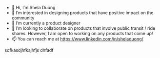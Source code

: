 - 👋 Hi, I’m Shela Duong
- 👀 I’m interested in designing products that have positive impact on the community
- 🌱 I’m currently a product designer
- 💞️ I’m looking to collaborate on products that involve public transit / ride shares. However, I am open to working on any products that come up!
- 📫 You can reach me at https://www.linkedin.com/in/sheladuong/

<!---
stdng/stdng is a ✨ special ✨ repository because its `README.md` (this file) appears on your GitHub profile.
You can click the Preview link to take a look at your changes.
--->

sdfkasdjhfkajhfjs dhfadf
